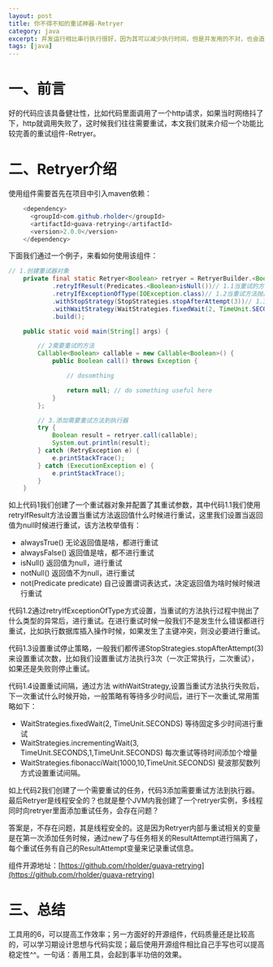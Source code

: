 ```yaml
---
layout: post
title: 你不得不知的重试神器-Retryer
category: java
excerpt: 并发运行相比串行执行很好，因为其可以减少执行时间，但是并发用的不对，也会造成资源浪费，本文我们就来探究一例子。
tags: [java]
---
```


# 一、前言
好的代码应该具备健壮性，比如代码里面调用了一个http请求，如果当时网络抖了下，http就调用失败了，这时候我们往往需要重试，本文我们就来介绍一个功能比较完善的重试组件-Retryer。

# 二、Retryer介绍
使用组件需要首先在项目中引入maven依赖：
```Java
    <dependency>
      <groupId>com.github.rholder</groupId>
      <artifactId>guava-retrying</artifactId>
      <version>2.0.0</version>
    </dependency>
```

下面我们通过一个例子，来看如何使用该组件：

```Java
// 1.创建重试器对象
	private final static Retryer<Boolean> retryer = RetryerBuilder.<Boolean>newBuilder()
			.retryIfResult(Predicates.<Boolean>isNull())// 1.1当重试的方法返回null时候进行重试
			.retryIfExceptionOfType(IOException.class)// 1.2当重试方法抛出IOException类型异常时候进行重试
			.withStopStrategy(StopStrategies.stopAfterAttempt(3))// 1.3尝试执行三次（也就是重试2次）
			.withWaitStrategy(WaitStrategies.fixedWait(2, TimeUnit.SECONDS))//1.4重试间隔
			.build();

	public static void main(String[] args) {

		// 2需要重试的方法
		Callable<Boolean> callable = new Callable<Boolean>() {
			public Boolean call() throws Exception {

				// dosomthing

				return null; // do something useful here
			}
		};

		// 3.添加需要重试方法到执行器
		try {
			Boolean result = retryer.call(callable);
			System.out.println(result);
		} catch (RetryException e) {
			e.printStackTrace();
		} catch (ExecutionException e) {
			e.printStackTrace();
		}
	}
```

如上代码1我们创建了一个重试器对象并配置了其重试参数，其中代码1.1我们使用retryIfResult方法设置当重试方法返回值什么时候进行重试，这里我们设置当返回值为null时候进行重试，该方法枚举值有：
- alwaysTrue() 无论返回值是啥，都进行重试
- alwaysFalse() 返回值是啥，都不进行重试
- isNull() 返回值为null，进行重试
- notNull() 返回值不为null，进行重试
- not(Predicate<T> predicate) 自己设置谓词表达式，决定返回值为啥时候时候进行重试

代码1.2通过retryIfExceptionOfType方式设置，当重试的方法执行过程中抛出了什么类型的异常后，进行重试。在进行重试时候一般我们不是发生什么错误都进行重试，比如执行数据库插入操作时候，如果发生了主键冲突，则没必要进行重试。

代码1.3设置重试停止策略，一般我们都传递StopStrategies.stopAfterAttempt(3)来设置重试次数，比如我们设置重试方法执行3次（一次正常执行，二次重试），如果还是失败则停止重试。

代码1.4设置重试间隔，通过方法 withWaitStrategy,设置当重试方法执行失败后，下一次重试什么时候开始，一般策略有等待多少时间后，进行下一次重试,常用策略如下：
- WaitStrategies.fixedWait(2, TimeUnit.SECONDS) 等待固定多少时间进行重试
- WaitStrategies.incrementingWait(3, TimeUnit.SECONDS,1,TimeUnit.SECONDS) 每次重试等待时间添加个增量
- WaitStrategies.fibonacciWait(1000,10,TimeUnit.SECONDS)  斐波那契数列方式设置重试间隔。

如上代码2我们创建了一个需要重试的任务，代码3添加需要重试方法到执行器。最后Retryer是线程安全的？也就是整个JVM内我创建了一个retryer实例，多线程同时向retryer里面添加重试任务，会存在问题？

答案是，不存在问题，其是线程安全的。这是因为Retryer内部与重试相关的变量是在第一次添加任务时候，通过new了与任务相关的ResultAttempt进行隔离了，每个重试任务有自己的ResultAttempt变量来记录重试信息。

组件开源地址：[https://github.com/rholder/guava-retrying](https://github.com/rholder/guava-retrying)

# 三、总结
工具用的6，可以提高工作效率；另一方面好的开源组件，代码质量还是比较高的，可以学习期设计思想与代码实现；最后使用开源组件相比自己手写也可以提高稳定性^^。一句话：善用工具，会起到事半功倍的效果。
